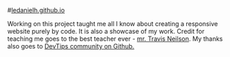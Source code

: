 #[ledanielh.github.io](https://ledanielhgithub.io)
<p>Working on this project taught me all I know about creating a responsive website purely by code. It is also a showcase of my work. Credit for teaching me goes to the best teacher ever - <a href="http://travisneilson.com/#about" target="_blank">mr. Travis Neilson</a>. My thanks also goes to <a href="https://github.com/DevTips" target="_blank">DevTips community on Github.</a></p>
